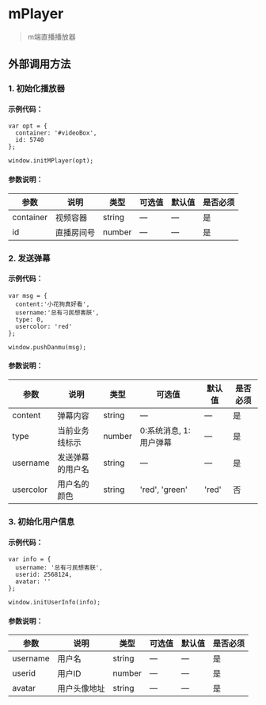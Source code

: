# mPlayer

> m端直播播放器

## 外部调用方法

### 1. 初始化播放器

#### 示例代码：

```
var opt = {
  container: '#videoBox',
  id: 5740
};

window.initMPlayer(opt);
```

#### 参数说明：

| 参数         | 说明             | 类型            | 可选值                |  默认值    | 是否必须 |
|-------------|------------------|----------------|----------------------|-----------|---------|
| container   | 视频容器          | string         |          —           |    —      |   是    |
| id          | 直播房间号        | number         |           —          |    —    |   是    |


### 2. 发送弹幕

#### 示例代码：

```
var msg = {
  content:'小花狗真好看',
  username:'总有刁民想害朕',
  type: 0,
  usercolor: 'red'
};

window.pushDanmu(msg);
```

#### 参数说明：

| 参数         | 说明             | 类型            | 可选值                |  默认值    | 是否必须 |
|-------------|------------------|----------------|----------------------|-----------|---------|
| content     | 弹幕内容          | string         |          —           |    —      |   是    |
| type        | 当前业务线标示     | number         |  0:系统消息, 1:用户弹幕 |    —      |   是    |
| username     | 发送弹幕的用户名   | string         |         —            |     —     |   是    |
| usercolor    | 用户名的颜色      | string         |     'red', 'green'   |   'red'   |   否    |


### 3. 初始化用户信息

#### 示例代码：

```
var info = {
  username: '总有刁民想害朕', 
  userid: 2568124, 
  avatar: ''
};

window.initUserInfo(info);
```

#### 参数说明：

| 参数         | 说明             | 类型            | 可选值                |  默认值    | 是否必须 |
|-------------|------------------|----------------|----------------------|-----------|---------|
| username     | 用户名            | string         |          —           |    —      |   是    |
| userid       | 用户ID           | number         |         —            |    —      |   是    |
| avatar      | 用户头像地址       | string         |         —            |     —     |   是    |


